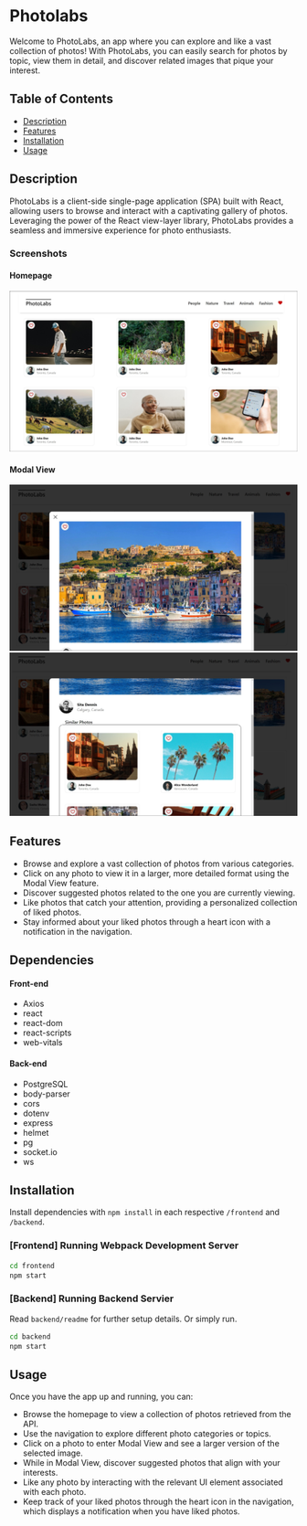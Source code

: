 # Photolabs
Welcome to PhotoLabs, an app where you can explore and like a vast collection of photos! With PhotoLabs, you can easily search for photos by topic, view them in detail, and discover related images that pique your interest.

## Table of Contents
- [Description](#description)
- [Features](#features)
- [Installation](#installation)
- [Usage](#usage)

## Description
PhotoLabs is a client-side single-page application (SPA) built with React, allowing users to browse and interact with a captivating gallery of photos. Leveraging the power of the React view-layer library, PhotoLabs provides a seamless and immersive experience for photo enthusiasts.
### Screenshots
#### Homepage
![Screenshot](docs/screenshot_1_main.jpg)
#### Modal View
![Screenshot](docs/screenshot_3_modal_1.jpg)
![Screenshot](docs/screenshot_3_modal_2.jpg)

## Features
- Browse and explore a vast collection of photos from various categories.
- Click on any photo to view it in a larger, more detailed format using the Modal View feature.
- Discover suggested photos related to the one you are currently viewing.
- Like photos that catch your attention, providing a personalized collection of liked photos.
- Stay informed about your liked photos through a heart icon with a notification in the navigation.
## Dependencies
#### Front-end
- Axios
- react
- react-dom
- react-scripts
- web-vitals

#### Back-end
- PostgreSQL
- body-parser
- cors
- dotenv
- express
- helmet
- pg
- socket.io
- ws
  
## Installation
Install dependencies with `npm install` in each respective `/frontend` and `/backend`.
### [Frontend] Running Webpack Development Server
```sh
cd frontend
npm start
```

### [Backend] Running Backend Servier
Read `backend/readme` for further setup details. Or simply run.
```sh
cd backend
npm start
```

## Usage
Once you have the app up and running, you can:
* Browse the homepage to view a collection of photos retrieved from the API.
* Use the navigation to explore different photo categories or topics.
* Click on a photo to enter Modal View and see a larger version of the selected image.
* While in Modal View, discover suggested photos that align with your interests.
* Like any photo by interacting with the relevant UI element associated with each photo.
* Keep track of your liked photos through the heart icon in the navigation, which displays a notification when you have liked photos.
